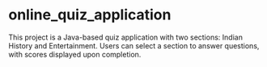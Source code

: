 # online_quiz_application

This project is a Java-based quiz application with two sections: Indian History and Entertainment. Users can select a section to answer questions, with scores displayed upon completion.
